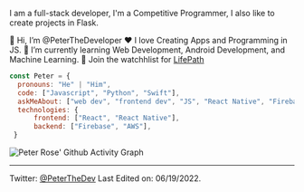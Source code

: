 
I am a full-stack developer, I'm a Competitive Programmer, I also like to create projects in Flask.


👋 Hi, I’m @PeterTheDeveloper
❤️ I love Creating Apps and Programming in JS.
🌱 I’m currently learning Web Development, Android Development, and Machine Learning.
💼 Join the watchhlist for [LifePath](https://twitter.com/getlifepathapp) 





```javascript
const Peter = {
  pronouns: "He" | "Him",
  code: ["Javascript", "Python", "Swift"],
  askMeAbout: ["web dev", "frontend dev", "JS", "React Native", "Firebase"],
  technologies: {
      frontend: ["React", "React Native"],
      backend: ["Firebase", "AWS"],
 }
```


![Peter Rose' Github Activity Graph](https://activity-graph.herokuapp.com/graph?username=peterthedeveloper&custom_title=Peter%27s%20Contributions&hide_border=true&&theme=react-dark)


------
Twitter: [@PeterTheDev](https://twitter.com/PeterTheDev)
Last Edited on: 06/19/2022.
